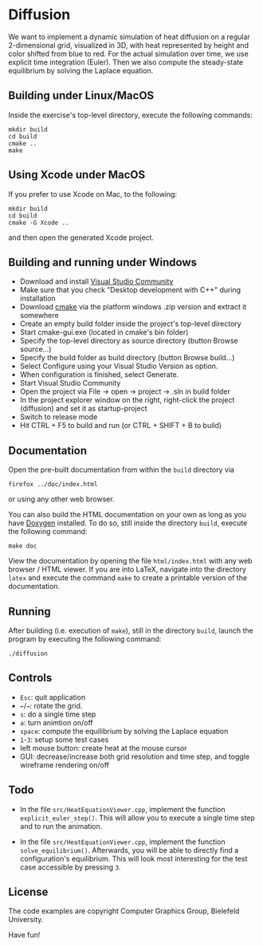 Diffusion
=========

We want to implement a dynamic simulation of heat diffusion on a regular 2-dimensional grid, visualized in 3D, with heat represented by height and color shifted from blue to red. For the actual simulation over time, we use explicit time integration (Euler). Then we also compute the steady-state equilibrium by solving the Laplace equation.

Building under Linux/MacOS
--------------------------

Inside the exercise's top-level directory, execute the following commands:

    mkdir build
    cd build
    cmake ..
    make

Using Xcode under MacOS
-----------------------

If you prefer to use Xcode on Mac, to the following:

    mkdir build
    cd build
    cmake -G Xcode ..

and then open the generated Xcode project.

Building and running under Windows
----------------------------------

* Download and install [Visual Studio Community](https://www.visualstudio.com/vs/community/)
* Make sure that you check "Desktop development with C++" during installation
* Download [cmake](https://cmake.org/download/) via the platform windows .zip version and extract it somewhere
* Create an empty build folder inside the project's top-level directory
* Start cmake-gui.exe (located in cmake's bin folder)
* Specify the top-level directory as source directory (button Browse source...)
* Specify the build folder as build directory (button Browse build...)
* Select Configure using your Visual Studio Version as option.
* When configuration is finished, select Generate.
* Start Visual Studio Community
* Open the project via File -> open -> project -> .sln in build folder
* In the project explorer window on the right, right-click the project (diffusion) and set it as startup-project
* Switch to release mode
* Hit CTRL + F5 to build and run (or CTRL + SHIFT + B to build)


Documentation
-------------

Open the pre-built documentation from within the `build` directory via

    firefox ../doc/index.html

or using any other web browser.

You can also build the HTML documentation on your own as long as you have [Doxygen](www.doxygen.org/) installed. To do so, still inside the directory `build`, execute the following command:

    make doc

View the documentation by opening the file `html/index.html` with any web browser / HTML viewer. If you are into LaTeX, navigate into the directory `latex` and execute the command `make` to create a printable version of the documentation.


Running
-------

After building (i.e. execution of `make`), still in the directory `build`, launch the program by executing the following command:

    ./diffusion

Controls
--------

* `Esc`: quit application
* `←`/`→`: rotate the grid.
* `s`: do a single time step
* `a`: turn animtion on/off
* `space`: compute the equilibrium by solving the Laplace equation
* `1`-`3`: setup some test cases
* left mouse button: create heat at the mouse cursor
* GUI: decrease/increase both grid resolution and time step, and toggle wireframe rendering on/off

Todo
----

* In the file `src/HeatEquationViewer.cpp`, implement the function `explicit_euler_step()`. This will allow you to execute a single time step and to run the animation.

* In the file `src/HeatEquationViewer.cpp`, implement the function `solve_equilibrium()`. Afterwards, you will be able to directly find a configuration's equilibrium. This will look most interesting for the test case accessible by pressing `3`.

License
-------

The code examples are copyright Computer Graphics Group, Bielefeld University.


Have fun!
